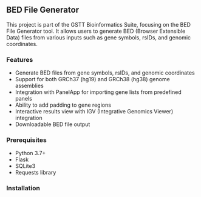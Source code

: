 ## BED File Generator

This project is part of the GSTT Bioinformatics Suite, focusing on the BED File Generator tool. It allows users to generate BED (Browser Extensible Data) files from various inputs such as gene symbols, rsIDs, and genomic coordinates.

### Features

- Generate BED files from gene symbols, rsIDs, and genomic coordinates
- Support for both GRCh37 (hg19) and GRCh38 (hg38) genome assemblies
- Integration with PanelApp for importing gene lists from predefined panels
- Ability to add padding to gene regions
- Interactive results view with IGV (Integrative Genomics Viewer) integration
- Downloadable BED file output

### Prerequisites

- Python 3.7+
- Flask
- SQLite3
- Requests library

### Installation
